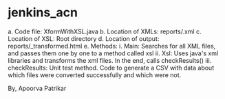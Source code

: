# jenkins_acn

a.	Code file: XformWithXSL.java
b.	Location of XMLs: reports/<file>.xml
c.	Location of XSL: Root directory
d.	Location of output: reports/<file>_transformed.html
e.	Methods:
  i.  	Main: Searches for all XML files, and passes them one by one to a method called xsl
  ii. 	Xsl: Uses java's xml libraries and transforms the xml files. In the end, calls checkResults()
  iii.  checkResults: Unit test method. Code to generate a CSV with data about which files were converted successfully and which were not.

By,
Apoorva Patrikar 
